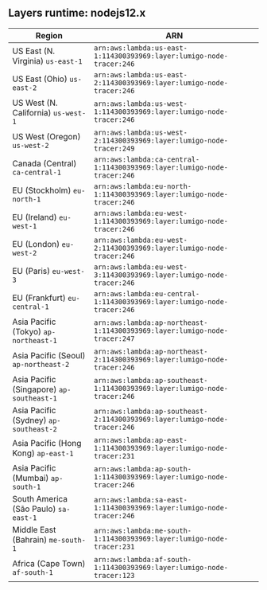 Layers runtime: nodejs12.x
----
| Region | ARN |
| --- | --- |
|US East (N. Virginia)  `us-east-1`|`arn:aws:lambda:us-east-1:114300393969:layer:lumigo-node-tracer:246`|
|US East (Ohio)  `us-east-2`|`arn:aws:lambda:us-east-2:114300393969:layer:lumigo-node-tracer:246`|
|US West (N. California)  `us-west-1`|`arn:aws:lambda:us-west-1:114300393969:layer:lumigo-node-tracer:246`|
|US West (Oregon)  `us-west-2`|`arn:aws:lambda:us-west-2:114300393969:layer:lumigo-node-tracer:249`|
|Canada (Central)  `ca-central-1`|`arn:aws:lambda:ca-central-1:114300393969:layer:lumigo-node-tracer:246`|
|EU (Stockholm)  `eu-north-1`|`arn:aws:lambda:eu-north-1:114300393969:layer:lumigo-node-tracer:246`|
|EU (Ireland)  `eu-west-1`|`arn:aws:lambda:eu-west-1:114300393969:layer:lumigo-node-tracer:246`|
|EU (London)  `eu-west-2`|`arn:aws:lambda:eu-west-2:114300393969:layer:lumigo-node-tracer:246`|
|EU (Paris)  `eu-west-3`|`arn:aws:lambda:eu-west-3:114300393969:layer:lumigo-node-tracer:246`|
|EU (Frankfurt)  `eu-central-1`|`arn:aws:lambda:eu-central-1:114300393969:layer:lumigo-node-tracer:246`|
|Asia Pacific (Tokyo)  `ap-northeast-1`|`arn:aws:lambda:ap-northeast-1:114300393969:layer:lumigo-node-tracer:247`|
|Asia Pacific (Seoul)  `ap-northeast-2`|`arn:aws:lambda:ap-northeast-2:114300393969:layer:lumigo-node-tracer:246`|
|Asia Pacific (Singapore)  `ap-southeast-1`|`arn:aws:lambda:ap-southeast-1:114300393969:layer:lumigo-node-tracer:246`|
|Asia Pacific (Sydney)  `ap-southeast-2`|`arn:aws:lambda:ap-southeast-2:114300393969:layer:lumigo-node-tracer:246`|
|Asia Pacific (Hong Kong)  `ap-east-1`|`arn:aws:lambda:ap-east-1:114300393969:layer:lumigo-node-tracer:231`|
|Asia Pacific (Mumbai)  `ap-south-1`|`arn:aws:lambda:ap-south-1:114300393969:layer:lumigo-node-tracer:246`|
|South America (São Paulo)  `sa-east-1`|`arn:aws:lambda:sa-east-1:114300393969:layer:lumigo-node-tracer:246`|
|Middle East (Bahrain)  `me-south-1`|`arn:aws:lambda:me-south-1:114300393969:layer:lumigo-node-tracer:231`|
|Africa (Cape Town)  `af-south-1`|`arn:aws:lambda:af-south-1:114300393969:layer:lumigo-node-tracer:123`|
